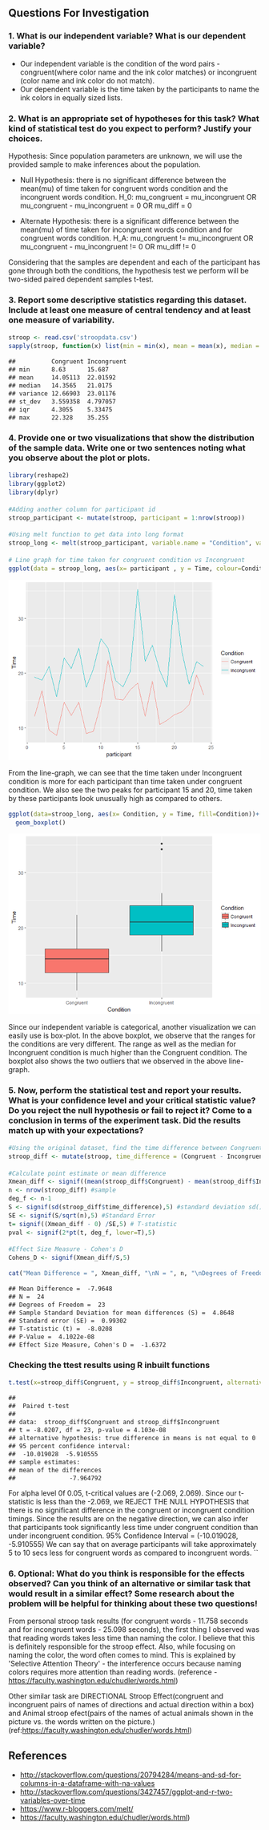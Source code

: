 Questions For Investigation
---------------------------

### 1. What is our independent variable? What is our dependent variable?

-   Our independent variable is the condition of the word pairs - congruent(where color name and the ink color matches) or incongruent (color name and ink color do not match).
-   Our dependent variable is the time taken by the participants to name the ink colors in equally sized lists.

### 2. What is an appropriate set of hypotheses for this task? What kind of statistical test do you expect to perform? Justify your choices.

Hypothesis: Since population parameters are unknown, we will use the provided sample to make inferences about the population.

-   Null Hypothesis: there is no significant difference between the mean(mu) of time taken for congruent words condition and the incongruent words condition. H\_0: mu\_congruent = mu\_incongruent OR mu\_congruent - mu\_incongruent = 0 OR mu\_diff = 0

-   Alternate Hypothesis: there is a significant difference between the mean(mu) of time taken for incongruent words condition and for congruent words condition. H\_A: mu\_congruent != mu\_incongruent OR mu\_congruent - mu\_incongruent != 0 OR mu\_diff != 0

Considering that the samples are dependent and each of the participant has gone through both the conditions, the hypothesis test we perform will be two-sided paired dependent samples t-test.

### 3. Report some descriptive statistics regarding this dataset. Include at least one measure of central tendency and at least one measure of variability.

``` r
stroop <- read.csv('stroopdata.csv')
sapply(stroop, function(x) list(min = min(x), mean = mean(x), median = median(x), variance = var(x), st_dev =sd(x), iqr = IQR(x), max=max(x)))
```

    ##          Congruent Incongruent
    ## min      8.63      15.687     
    ## mean     14.05113  22.01592   
    ## median   14.3565   21.0175    
    ## variance 12.66903  23.01176   
    ## st_dev   3.559358  4.797057   
    ## iqr      4.3055    5.33475    
    ## max      22.328    35.255

### 4. Provide one or two visualizations that show the distribution of the sample data. Write one or two sentences noting what you observe about the plot or plots.

``` r
library(reshape2)
library(ggplot2)
library(dplyr)

#Adding another column for participant id 
stroop_participant <- mutate(stroop, participant = 1:nrow(stroop))

#Using melt function to get data into long format
stroop_long <- melt(stroop_participant, variable.name = "Condition", value.name = "Time", id.vars = c('participant'))

# Line graph for time taken for congruent condition vs Incongruent
ggplot(data = stroop_long, aes(x= participant , y = Time, colour=Condition))+geom_line()
```

![](Project_Stroop_files/figure-markdown_github/unnamed-chunk-2-1.png)

From the line-graph, we can see that the time taken under Incongruent condition is more for each participant than time taken under congruent condition. We also see the two peaks for participant 15 and 20, time taken by these participants look unusually high as compared to others.

``` r
ggplot(data=stroop_long, aes(x= Condition, y = Time, fill=Condition))+ 
  geom_boxplot()
```

![](Project_Stroop_files/figure-markdown_github/unnamed-chunk-3-1.png)

Since our independent variable is categorical, another visualization we can easily use is box-plot. In the above boxplot, we observe that the ranges for the conditions are very different. The range as well as the median for Incongruent condition is much higher than the Congruent condition. The boxplot also shows the two outliers that we observed in the above line-graph.

### 5. Now, perform the statistical test and report your results. What is your confidence level and your critical statistic value? Do you reject the null hypothesis or fail to reject it? Come to a conclusion in terms of the experiment task. Did the results match up with your expectations?

``` r
#Using the original dataset, find the time difference between Congruent and Incongruent for each participant
stroop_diff <- mutate(stroop, time_difference = (Congruent - Incongruent))

#Calculate point estimate or mean difference 
Xmean_diff <- signif((mean(stroop_diff$Congruent) - mean(stroop_diff$Incongruent)), 5)
n <- nrow(stroop_diff) #sample
deg_f <- n-1
S <- signif(sd(stroop_diff$time_difference),5) #standard deviation sd() uses n-1
SE <- signif(S/sqrt(n),5) #Standard Error
t= signif((Xmean_diff - 0) /SE,5) # T-statistic
pval <- signif(2*pt(t, deg_f, lower=T),5)

#Effect Size Measure - Cohen's D
Cohens_D <- signif(Xmean_diff/S,5)
```

``` r
cat("Mean Difference = ", Xmean_diff, "\nN = ", n, "\nDegrees of Freedom = ", deg_f, "\nSample Standard Deviation for mean differences (S) = ", S, "\nStandard error (SE) = ", SE, "\nT-statistic (t) = ", t, "\nP-Value = ", pval, "\nEffect Size Measure, Cohen's D = ", Cohens_D)
```

    ## Mean Difference =  -7.9648 
    ## N =  24 
    ## Degrees of Freedom =  23 
    ## Sample Standard Deviation for mean differences (S) =  4.8648 
    ## Standard error (SE) =  0.99302 
    ## T-statistic (t) =  -8.0208 
    ## P-Value =  4.1022e-08 
    ## Effect Size Measure, Cohen's D =  -1.6372

### Checking the ttest results using R inbuilt functions

``` r
t.test(x=stroop_diff$Congruent, y = stroop_diff$Incongruent, alternative = 'two.sided', paired = T)
```

    ## 
    ##  Paired t-test
    ## 
    ## data:  stroop_diff$Congruent and stroop_diff$Incongruent
    ## t = -8.0207, df = 23, p-value = 4.103e-08
    ## alternative hypothesis: true difference in means is not equal to 0
    ## 95 percent confidence interval:
    ##  -10.019028  -5.910555
    ## sample estimates:
    ## mean of the differences 
    ##               -7.964792

For alpha level 0f 0.05, t-critical values are (-2.069, 2.069). Since our t-statistic is less than the -2.069, we REJECT THE NULL HYPOTHESIS that there is no significant difference in the congruent or incongruent condition timings. Since the results are on the negative direction, we can also infer that participants took significantly less time under congruent condition than under incongruent condition. 95% Confidence Interval = (-10.019028, -5.910555) We can say that on average participants will take approximately 5 to 10 secs less for congruent words as compared to incongruent words. \`\`

### 6. Optional: What do you think is responsible for the effects observed? Can you think of an alternative or similar task that would result in a similar effect? Some research about the problem will be helpful for thinking about these two questions!

From personal stroop task results (for congruent words - 11.758 seconds and for incongruent words - 25.098 seconds), the first thing I observed was that reading words takes less time than naming the color. I believe that this is definitely responsible for the stroop effect. Also, while focusing on naming the color, the word often comes to mind. This is explained by 'Selective Attention Theory' - the interference occurs because naming colors requires more attention than reading words. (reference - <https://faculty.washington.edu/chudler/words.html>)

Other similar task are DIRECTIONAL Stroop Effect(congruent and incongruent pairs of names of directions and actual direction within a box) and Animal stroop efect(pairs of the names of actual animals shown in the picture vs. the words written on the picture.) (ref:<https://faculty.washington.edu/chudler/words.html>)

References
----------

-   <http://stackoverflow.com/questions/20794284/means-and-sd-for-columns-in-a-dataframe-with-na-values>
-   <http://stackoverflow.com/questions/3427457/ggplot-and-r-two-variables-over-time>
-   <https://www.r-bloggers.com/melt/>
-   <https://faculty.washington.edu/chudler/words.html>)
